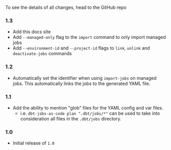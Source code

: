 
To see the details of all changes, head to the GitHub repo

### 1.3

- Add this docs site
- Add `--managed-only` flag to the `import` command to only import managed jobs
- Add `--environment-id` and `--project-id` flags to `link`, `unlink` and `deactivate-jobs` commands

### 1.2

- Automatically set the identifier when using `import-jobs` on managed jobs. This automatically links the jobs to the generated YAML file.

### 1.1

- Add the ability to mention "glob" files for the YAML config and var files.
    - i.e. `dbt-jobs-as-code plan ".dbt/jobs/*"` can be used to take into consideration all files in the `.dbt/jobs` directory.

### 1.0

- Initial release of `1.0`